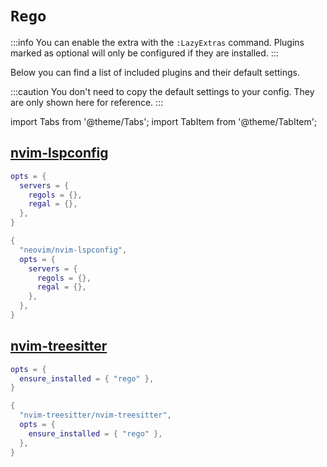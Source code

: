 # `Rego`

<!-- plugins:start -->

:::info
You can enable the extra with the `:LazyExtras` command.
Plugins marked as optional will only be configured if they are installed.
:::

Below you can find a list of included plugins and their default settings.

:::caution
You don't need to copy the default settings to your config.
They are only shown here for reference.
:::

import Tabs from '@theme/Tabs';
import TabItem from '@theme/TabItem';

## [nvim-lspconfig](https://github.com/neovim/nvim-lspconfig)

<Tabs>

<TabItem value="opts" label="Options">

```lua
opts = {
  servers = {
    regols = {},
    regal = {},
  },
}
```

</TabItem>


<TabItem value="code" label="Full Spec">

```lua
{
  "neovim/nvim-lspconfig",
  opts = {
    servers = {
      regols = {},
      regal = {},
    },
  },
}
```

</TabItem>

</Tabs>

## [nvim-treesitter](https://github.com/nvim-treesitter/nvim-treesitter)

<Tabs>

<TabItem value="opts" label="Options">

```lua
opts = {
  ensure_installed = { "rego" },
}
```

</TabItem>


<TabItem value="code" label="Full Spec">

```lua
{
  "nvim-treesitter/nvim-treesitter",
  opts = {
    ensure_installed = { "rego" },
  },
}
```

</TabItem>

</Tabs>

<!-- plugins:end -->
